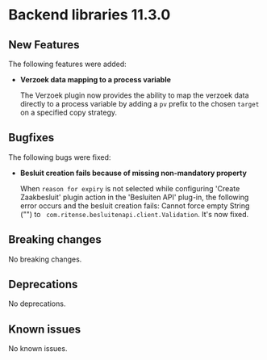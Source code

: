 # Backend libraries 11.3.0

## New Features

The following features were added:

* **Verzoek data mapping to a process variable**

  The Verzoek plugin now provides the ability to map the verzoek data directly to a process variable by adding a `pv` prefix to the chosen `target` on a specified copy strategy.

## Bugfixes

The following bugs were fixed:

* **Besluit creation fails because of missing non-mandatory property**

  When `reason for expiry` is not selected while configuring 'Create Zaakbesluit' plugin action in the 'Besluiten API' plug-in, the following error occurs and the besluit creation fails: Cannot force empty String ("") to ` com.ritense.besluitenapi.client.Validation`. It's now fixed.

## Breaking changes

No breaking changes.

## Deprecations

No deprecations.

## Known issues

No known issues.
